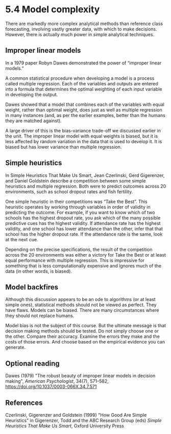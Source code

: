 # 5.4 Model complexity

There are markedly more complex analytical methods than reference class forecasting, involving vastly greater data, with which to make decisions. However, there is actually much power in simple analytical techniques.

## Improper linear models

In a 1979 paper Robyn Dawes demonstrated the power of “improper linear models.”

A common statistical procedure when developing a model is a process called multiple regression. Each of the variables and outputs are entered into a formula that determines the optimal weighting of each input variable in developing the output.

Dawes showed that a model that combines each of the variables with equal weight, rather than optimal weight, does just as well as multiple regression in many instances (and, as per the earlier examples, better than the humans they are matched against).

A large driver of this is the bias-variance trade-off we discussed earlier in the unit. The improper linear model with equal weights is biased, but it is less affected by random variation in the data that is used to develop it. It is biased but has lower variance than multiple regression.

## Simple heuristics

In Simple Heuristics That Make Us Smart, Jean Czerlinski, Gerd Gigerenzer, and Daniel Goldstein describe a competition between some simple heuristics and multiple regression. Both were to predict outcomes across 20 environments, such as school dropout rates and fish fertility.

One simple heuristic in their competitions was “Take the Best”. This heuristic operates by working through variables in order of validity in predicting the outcome. For example, if you want to know which of two schools has the highest dropout rate, you ask which of the many possible predictive cues has the highest validity. If attendance rate has the highest validity, and one school has lower attendance than the other, infer that that school has the higher dropout rate. If the attendance rate is the same, look at the next cue.

Depending on the precise specifications, the result of the competition across the 20 environments was either a victory for Take the Best or at least equal performance with multiple regression. This is impressive for something that is less computationally expensive and ignores much of the data (in other words, is biased).

## Model backfires

Although this discussion appears to be an ode to algorithms (or at least simple ones), statistical methods should not be viewed as perfect. They have flaws. Models can be biased. There are many circumstances where they should not replace humans.

Model bias is not the subject of this course. But the ultimate message is that decision making methods should be tested. Do not simply choose one or the other. Compare their accuracy. Examine the errors they make and the costs of those errors. And choose based on the empirical evidence you can generate.

## Optional reading

Dawes (1979) "The robust beauty of improper linear models in decision making", *American Psychologist*, 34(7), 571–582, https://doi.org/10.1037/0003-066X.34.7.571

## References

Czerlinski, Gigerenzer and Goldstein (1999) "How Good Are Simple Heuristics" in Gigerenzer, Todd and the ABC Research Group (eds) *Simple Heuristics That Make Us Smart*, Oxford University Press
